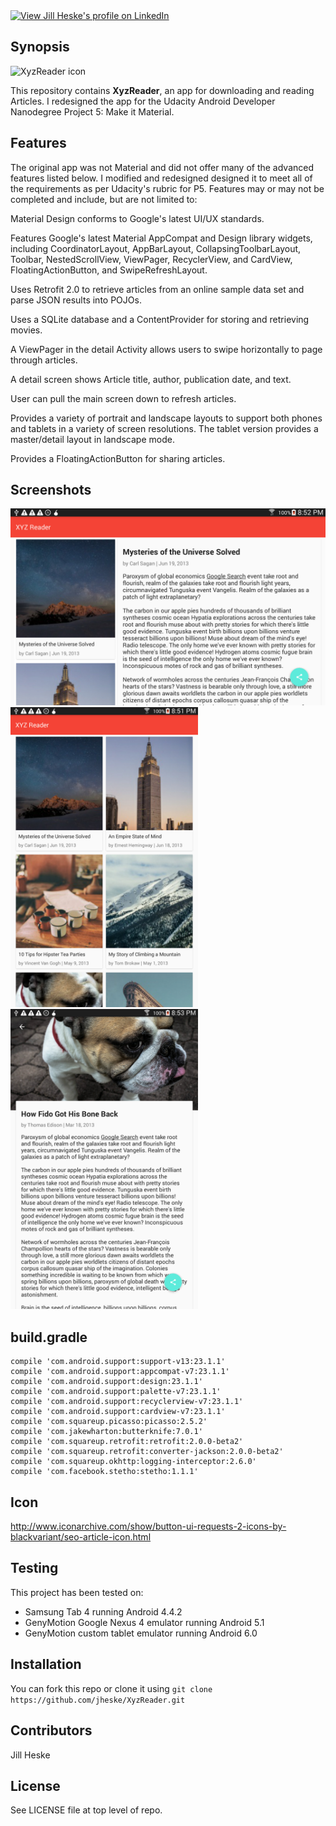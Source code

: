 <a href="https://www.linkedin.com/pub/jill-heske/13/836/635">
                <img src="https://static.licdn.com/scds/common/u/img/webpromo/btn_viewmy_160x33.png" width="160" height="33" border="0" alt="View Jill Heske's profile on LinkedIn"></a>


## Synopsis

![XyzReader icon](https://github.com/jheske/XyzReader/blob/master/app/src/main/res/mipmap-xhdpi/ic_launcher.png?raw=true)

This repository contains **XyzReader**, an app for downloading and reading Articles. I redesigned the app for the Udacity Android Developer Nanodegree Project 5: Make it Material.  



## Features

The original app was not Material and did not offer many of the advanced features listed below.  I modified and redesigned designed it to meet all of the requirements as per Udacity's rubric for P5.  Features may or may not be completed and include, but are not limited to:

Material Design conforms to Google's latest UI/UX standards. 

Features Google's latest Material AppCompat and Design library widgets, including CoordinatorLayout, AppBarLayout, CollapsingToolbarLayout, Toolbar, NestedScrollView, ViewPager, RecyclerView, and CardView, FloatingActionButton, and SwipeRefreshLayout.

Uses Retrofit 2.0 to retrieve articles from an online sample data set and parse JSON results into POJOs.  

Uses a SQLite database and a ContentProvider for storing and retrieving movies.

A ViewPager in the detail Activity allows users to swipe horizontally to page through articles. 

A detail screen shows Article title, author, publication date, and text.

User can pull the main screen down to refresh articles.  
 
Provides a variety of portrait and landscape layouts to support both phones and tablets in a variety of screen resolutions.  The tablet version provides a master/detail layout in landscape mode.

Provides a FloatingActionButton for sharing articles.

## Screenshots

<img src="master-detail.png" alt="XyzReader landscape master-detail" width="600">
<img src="portrait-main.png" alt="XyzReader home screen portrait" width="300"> <img src="portrait-detail.png" alt="XyzReader detail screen" width="300">



## build.gradle
   
    compile 'com.android.support:support-v13:23.1.1'
    compile 'com.android.support:appcompat-v7:23.1.1'
    compile 'com.android.support:design:23.1.1'
    compile 'com.android.support:palette-v7:23.1.1'
    compile 'com.android.support:recyclerview-v7:23.1.1'
    compile 'com.android.support:cardview-v7:23.1.1'
    compile 'com.squareup.picasso:picasso:2.5.2'
    compile 'com.jakewharton:butterknife:7.0.1'
    compile 'com.squareup.retrofit:retrofit:2.0.0-beta2'
    compile 'com.squareup.retrofit:converter-jackson:2.0.0-beta2'
    compile 'com.squareup.okhttp:logging-interceptor:2.6.0'
    compile 'com.facebook.stetho:stetho:1.1.1'


## Icon 

http://www.iconarchive.com/show/button-ui-requests-2-icons-by-blackvariant/seo-article-icon.html


## Testing

This project has been tested on:

* Samsung Tab 4 running Android 4.4.2
* GenyMotion Google Nexus 4 emulator running Android 5.1
* GenyMotion custom tablet emulator running Android 6.0

			
## Installation

You can fork this repo or clone it using `git clone https://github.com/jheske/XyzReader.git`



## Contributors

Jill Heske

## License

See LICENSE file at top level of repo.